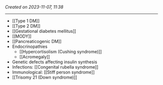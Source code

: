 *Created on 2023-11-07, 11:38* 

---
- [[Type 1 DM]]
- [[Type 2 DM]] 
- [[Gestational diabetes mellitus]] 
- [[MODY]] 
- [[Pancreaticogenic DM]]
- Endocrinopathies
	- [[Hypercortisolism (Cushing syndrome)]]
	- [[Acromegaly]]
- Genetic defects affecting insulin synthesis
- Infections: [[Congenital rubella syndrome]]
- Immunological: [[Stiff person syndrome]]
- [[Trisomy 21 (Down syndrome)]]
